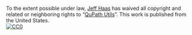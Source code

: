 To the extent possible under law,
[Jeff Haas](https://github.com/jeff-haas)
has waived all copyright and related or neighboring rights to
&ldquo;[QuPath Utils](https://github.com/jeff-haas/qupath_utils)&rdquo;.
This work is published from the United States.
<br/>
[![CC0](https://i.creativecommons.org/p/zero/1.0/88x31.png)](https://creativecommons.org/publicdomain/zero/1.0/)

